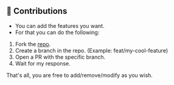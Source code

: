 ## 🎲 Contributions

* You can add the features you want.
* For that you can do the following:

1. Fork the [repo](https://github.com/EvilG-MC/epic-template/fork).
2. Create a branch in the repo. (Example: feat/my-cool-feature)
3. Open a PR with the specific branch.
4. Wait for my response.

That's all, you are free to add/remove/modify as you wish.